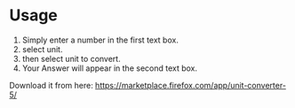 Usage
==============

1. Simply enter a number in the first text box.
2. select unit.
3. then select unit to convert.
4. Your Answer will appear in the second text box.






Download it from here:  https://marketplace.firefox.com/app/unit-converter-5/

